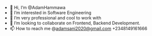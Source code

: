 - 👋 Hi, I’m @AdamHammawa
- 👀 I’m interested in Software Engineering
- 🌱 I’m very professional and cool to work with
- 💞️ I’m looking to collaborate on Frontend, Backend Development. 
- 📫 How to reach me @adamsani2020@gmail.com +2348149161666

<!---
AdamHammawa/AdamHammawa is a ✨ special ✨ repository because its `README.md` (this file) appears on your GitHub profile.
You can click the Preview link to take a look at your changes.
--->

